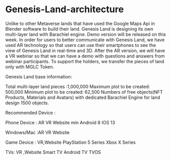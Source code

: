 # Genesis-Land-architecture
Unlike to other Metaverse lands that have used the Google Maps Api in Blender software to build their land. Genesis Land is designing its own multi-layer land with Barachiel engine.
Demo version will be released on this week. In order for users to better communicate with Genesis Land, we have used AR technology so that users can use their smartphones to see the view of Genesis Land in real-time and 3D.
After the AR version, we will have a VR webinar so that we can have a demo with questions and answers from webinar participants.
To support the holders, we transfer the pieces of land only with MGLC Token.

Genesis Land base information:

Total multi-layer land pieces :1,000,000
Maximum plot to be created: 500,000
Minimum plot to be created: 62,500
Numbers of free objects(NFT Products, Materials and Avatars) with dedicated Barachiel Engine for land design
1500 objects.</p>

Recommended Device :

Phone Device : AR VR Website
min Android 8
IOS 13

Windows/Mac :AR VR Website

Game Device : VR,Website
PlayStation 5 Series
Xbox X Series

TVs: VR ,Website
Smart TV
Android TV
TVOS
